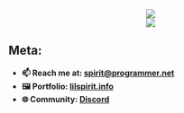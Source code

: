 <div align="center">
  <a target="_blank" href="https://github.com/spirit-x64?tab=repositories"><img src="https://github-readme-stats.vercel.app/api/top-langs/?username=spirit-x64&layout=pie&theme=dark"></a>
  <br>
  <a target="_blank" href="https://github.com/spirit-x64?tab=repositories"><img src="https://github-readme-stats.vercel.app/api?username=spirit-x64&theme=dark&show_icons=true&include_all_commits=true&rank_icon=github&show=prs_merged_percentage"></a>
  <br>
</div>

## Meta:
- **📫 Reach me at: spirit@programmer.net**
- **🖼️ Portfolio: [lilspirit.info](https://lilspirit.info)**
- **🌐 Community: [Discord](https://discord.lilspirit.info)**

